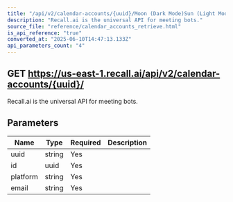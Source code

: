 ```yaml
---
title: "/api/v2/calendar-accounts/{uuid}/Moon (Dark Mode)Sun (Light Mode)"
description: "Recall.ai is the universal API for meeting bots."
source_file: "reference/calendar_accounts_retrieve.html"
is_api_reference: "true"
converted_at: "2025-06-10T14:47:13.133Z"
api_parameters_count: "4"
---
```

## GET https://us-east-1.recall.ai/api/v2/calendar-accounts/{uuid}/

Recall.ai is the universal API for meeting bots.

## Parameters

| Name | Type | Required | Description |
| --- | --- | --- | --- |
| uuid | string | Yes |  |
| id | uuid | Yes |  |
| platform | string | Yes |  |
| email | string | Yes |  |
